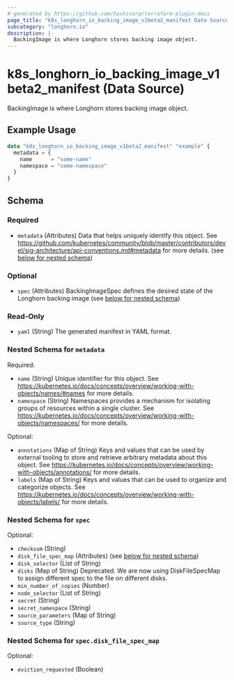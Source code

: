 ```yaml
---
# generated by https://github.com/hashicorp/terraform-plugin-docs
page_title: "k8s_longhorn_io_backing_image_v1beta2_manifest Data Source - terraform-provider-k8s"
subcategory: "longhorn.io"
description: |-
  BackingImage is where Longhorn stores backing image object.
---
```


# k8s_longhorn_io_backing_image_v1beta2_manifest (Data Source)

BackingImage is where Longhorn stores backing image object.

## Example Usage

```terraform
data "k8s_longhorn_io_backing_image_v1beta2_manifest" "example" {
  metadata = {
    name      = "some-name"
    namespace = "some-namespace"
  }
}
```

<!-- schema generated by tfplugindocs -->
## Schema

### Required

- `metadata` (Attributes) Data that helps uniquely identify this object. See https://github.com/kubernetes/community/blob/master/contributors/devel/sig-architecture/api-conventions.md#metadata for more details. (see [below for nested schema](#nestedatt--metadata))

### Optional

- `spec` (Attributes) BackingImageSpec defines the desired state of the Longhorn backing image (see [below for nested schema](#nestedatt--spec))

### Read-Only

- `yaml` (String) The generated manifest in YAML format.

<a id="nestedatt--metadata"></a>
### Nested Schema for `metadata`

Required:

- `name` (String) Unique identifier for this object. See https://kubernetes.io/docs/concepts/overview/working-with-objects/names/#names for more details.
- `namespace` (String) Namespaces provides a mechanism for isolating groups of resources within a single cluster. See https://kubernetes.io/docs/concepts/overview/working-with-objects/namespaces/ for more details.

Optional:

- `annotations` (Map of String) Keys and values that can be used by external tooling to store and retrieve arbitrary metadata about this object. See https://kubernetes.io/docs/concepts/overview/working-with-objects/annotations/ for more details.
- `labels` (Map of String) Keys and values that can be used to organize and categorize objects. See https://kubernetes.io/docs/concepts/overview/working-with-objects/labels/ for more details.


<a id="nestedatt--spec"></a>
### Nested Schema for `spec`

Optional:

- `checksum` (String)
- `disk_file_spec_map` (Attributes) (see [below for nested schema](#nestedatt--spec--disk_file_spec_map))
- `disk_selector` (List of String)
- `disks` (Map of String) Deprecated. We are now using DiskFileSpecMap to assign different spec to the file on different disks.
- `min_number_of_copies` (Number)
- `node_selector` (List of String)
- `secret` (String)
- `secret_namespace` (String)
- `source_parameters` (Map of String)
- `source_type` (String)

<a id="nestedatt--spec--disk_file_spec_map"></a>
### Nested Schema for `spec.disk_file_spec_map`

Optional:

- `eviction_requested` (Boolean)
